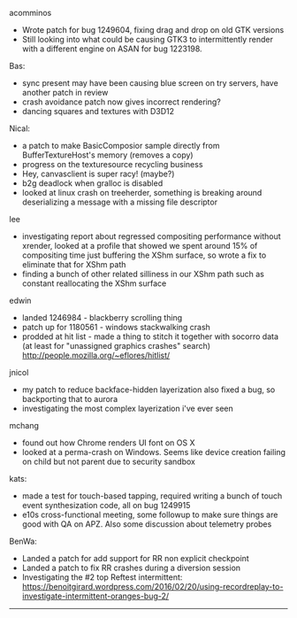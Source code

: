acomminos
* Wrote patch for bug 1249604, fixing drag and drop on old GTK versions
* Still looking into what could be causing GTK3 to intermittently render with a different engine on ASAN for bug 1223198.



Bas:
* sync present may have been causing blue screen on try servers, have another patch in review
* crash avoidance patch now gives incorrect rendering?
* dancing squares and textures with D3D12



Nical:
* a patch to make BasicComposior sample directly from BufferTextureHost's memory (removes a copy)
* progress on the texturesource recycling business
* Hey, canvasclient is super racy! (maybe?)
* b2g deadlock when gralloc is disabled
* looked at linux crash on treeherder, something is breaking around deserializing a message with a missing file descriptor



lee
* investigating report about regressed compositing performance without xrender, looked at a profile that showed we spent around 15% of compositing time just buffering the XShm surface, so wrote a fix to eliminate that for XShm path
* finding a bunch of other related silliness in our XShm path such as constant reallocating the XShm surface



edwin
* landed 1246984 - blackberry scrolling thing
* patch up for 1180561 - windows stackwalking crash
* prodded at hit list - made a thing to stitch it together with socorro data (at least for "unassigned graphics crashes" search) http://people.mozilla.org/~eflores/hitlist/




jnicol
* my patch to reduce backface-hidden layerization also fixed a bug, so backporting that to aurora
* investigating the most complex layerization i've ever seen



mchang
* found out how Chrome renders UI font on OS X
* looked at a perma-crash on Windows. Seems like device creation failing on child but not parent due to security sandbox



kats:
* made a test for touch-based tapping, required writing a bunch of touch event synthesization code, all on bug 1249915
* e10s cross-functional meeting, some followup to make sure things are good with QA on APZ. Also some discussion about telemetry probes



BenWa:
* Landed a patch for add support for RR non explicit checkpoint
* Landed a patch to fix RR crashes during a diversion session
* Investigating the #2 top Reftest intermittent: https://benoitgirard.wordpress.com/2016/02/20/using-recordreplay-to-investigate-intermittent-oranges-bug-2/




________________


